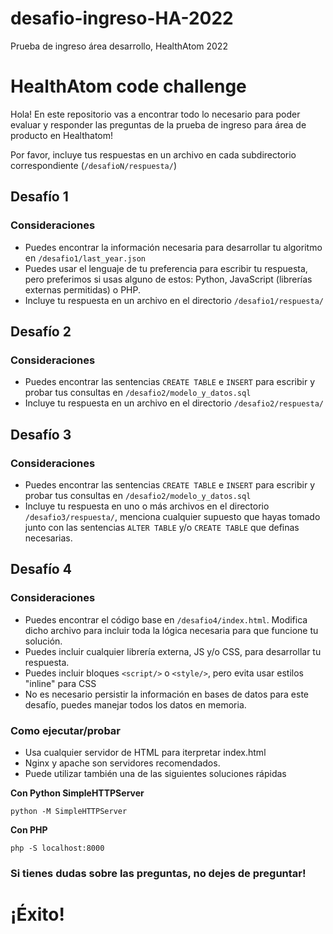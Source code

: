 # desafio-ingreso-HA-2022
Prueba de ingreso área desarrollo, HealthAtom 2022
# HealthAtom code challenge #

Hola! En este repositorio vas a encontrar todo lo necesario para poder evaluar y responder las preguntas de la prueba de ingreso para área de producto en Healthatom!

Por favor, incluye tus respuestas en un archivo en cada subdirectorio correspondiente (`/desafioN/respuesta/`)

## Desafío 1 ##
### Consideraciones ###
* Puedes encontrar la información necesaria para desarrollar tu algoritmo en `/desafio1/last_year.json`
* Puedes usar el lenguaje de tu preferencia para escribir tu respuesta, pero preferimos si usas alguno de estos: Python, JavaScript (librerías externas permitidas) o PHP.
* Incluye tu respuesta en un archivo en el directorio `/desafio1/respuesta/`

## Desafío 2 ##
### Consideraciones ###

* Puedes encontrar las sentencias `CREATE TABLE` e `INSERT` para escribir y probar tus consultas en `/desafio2/modelo_y_datos.sql`
* Incluye tu respuesta en un archivo en el directorio `/desafio2/respuesta/`

## Desafío 3 ##
### Consideraciones ###

* Puedes encontrar las sentencias `CREATE TABLE` e `INSERT` para escribir y probar tus consultas en `/desafio2/modelo_y_datos.sql`
* Incluye tu respuesta en uno o más archivos en el directorio `/desafio3/respuesta/`, menciona cualquier supuesto que hayas tomado junto con las sentencias `ALTER TABLE` y/o `CREATE TABLE` que definas necesarias.

## Desafío 4 ##
### Consideraciones ###

* Puedes encontrar el código base en `/desafio4/index.html`. Modifica dicho archivo para incluir toda la lógica necesaria para que funcione tu solución.
* Puedes incluir cualquier librería externa, JS y/o CSS, para desarrollar tu respuesta.
* Puedes incluir bloques `<script/>` o `<style/>`, pero evita usar estilos "inline" para CSS
* No es necesario persistir la información en bases de datos para este desafío, puedes manejar todos los datos en memoria.

### Como ejecutar/probar ###

* Usa cualquier servidor de HTML para iterpretar index.html
* Nginx y apache son servidores recomendados.
* Puede utilizar también una de las siguientes soluciones rápidas

**Con Python SimpleHTTPServer**

`python -M SimpleHTTPServer`

**Con PHP**

`php -S localhost:8000`

### Si tienes dudas sobre las preguntas, no dejes de preguntar! ###
# ¡Éxito! #